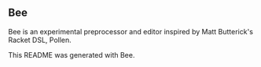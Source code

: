 ## Bee



Bee is an experimental preprocessor and editor inspired by Matt Butterick's Racket DSL, Pollen.


This README was generated with Bee.